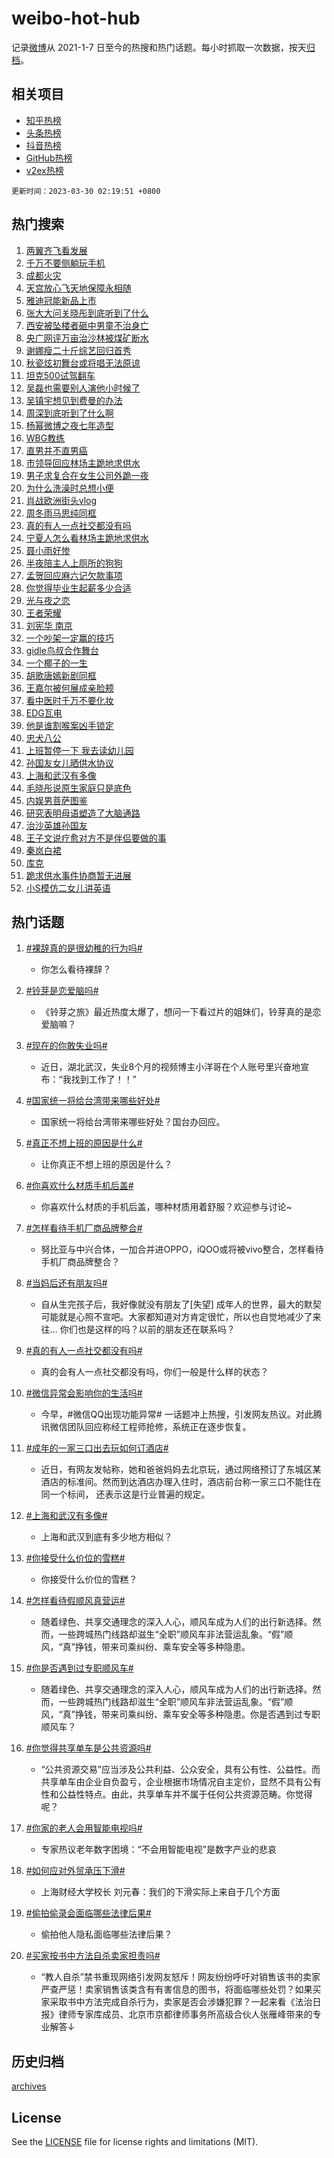 # weibo-hot-hub

记录[微博](https://www.weibo.com)从 2021-1-7 日至今的热搜和热门话题。每小时抓取一次数据，按天[归档](archives)。

## 相关项目

- [知乎热榜](https://github.com/lonnyzhang423/zhihu-hot-hub)
- [头条热榜](https://github.com/lonnyzhang423/toutiao-hot-hub)
- [抖音热榜](https://github.com/lonnyzhang423/douyin-hot-hub)
- [GitHub热榜](https://github.com/lonnyzhang423/github-hot-hub)
- [v2ex热榜](https://github.com/lonnyzhang423/v2ex-hot-hub)


`更新时间：2023-03-30 02:19:51 +0800`

## 热门搜索

1. [两翼齐飞看发展](https://m.weibo.cn/search?containerid=100103type%3D1%26t%3D10%26q%3D%23%E4%B8%A4%E7%BF%BC%E9%BD%90%E9%A3%9E%E7%9C%8B%E5%8F%91%E5%B1%95%23&stream_entry_id=51&isnewpage=1&extparam=seat%3D1%26pos%3D0%26dgr%3D0%26filter_type%3Drealtimehot%26c_type%3D51%26stream_entry_id%3D51%26cate%3D10103%26display_time%3D1680113989%26pre_seqid%3D168011398949903370138&luicode=10000011&lfid=106003type%253D25%2526t%253D3%2526disable_hot%253D1%2526filter_type%253Drealtimehot)
1. [千万不要侧躺玩手机](https://m.weibo.cn/search?containerid=100103type%3D1%26t%3D10%26q%3D%23%E5%8D%83%E4%B8%87%E4%B8%8D%E8%A6%81%E4%BE%A7%E8%BA%BA%E7%8E%A9%E6%89%8B%E6%9C%BA%23&stream_entry_id=31&isnewpage=1&extparam=seat%3D1%26q%3D%2523%25E5%258D%2583%25E4%25B8%2587%25E4%25B8%258D%25E8%25A6%2581%25E4%25BE%25A7%25E8%25BA%25BA%25E7%258E%25A9%25E6%2589%258B%25E6%259C%25BA%2523%26dgr%3D0%26stream_entry_id%3D31%26flag%3D2%26pos%3D0%26lcate%3D5001%26realpos%3D1%26filter_type%3Drealtimehot%26c_type%3D31%26band_rank%3D1%26cate%3D5001%26display_time%3D1680113989%26pre_seqid%3D168011398949903370138&luicode=10000011&lfid=106003type%253D25%2526t%253D3%2526disable_hot%253D1%2526filter_type%253Drealtimehot)
1. [成都火灾](https://m.weibo.cn/search?containerid=100103type%3D1%26t%3D10%26q%3D%E6%88%90%E9%83%BD%E7%81%AB%E7%81%BE&stream_entry_id=31&isnewpage=1&extparam=seat%3D1%26q%3D%25E6%2588%2590%25E9%2583%25BD%25E7%2581%25AB%25E7%2581%25BE%26dgr%3D0%26stream_entry_id%3D31%26flag%3D0%26pos%3D1%26lcate%3D5001%26realpos%3D2%26filter_type%3Drealtimehot%26c_type%3D31%26band_rank%3D2%26cate%3D5001%26display_time%3D1680113989%26pre_seqid%3D168011398949903370138&luicode=10000011&lfid=106003type%253D25%2526t%253D3%2526disable_hot%253D1%2526filter_type%253Drealtimehot)
1. [天宫放心飞天地保障永相随](https://m.weibo.cn/search?containerid=100103type%3D1%26t%3D10%26q%3D%23%E5%A4%A9%E5%AE%AB%E6%94%BE%E5%BF%83%E9%A3%9E%E5%A4%A9%E5%9C%B0%E4%BF%9D%E9%9A%9C%E6%B0%B8%E7%9B%B8%E9%9A%8F%23&stream_entry_id=31&isnewpage=1&extparam=seat%3D1%26q%3D%2523%25E5%25A4%25A9%25E5%25AE%25AB%25E6%2594%25BE%25E5%25BF%2583%25E9%25A3%259E%25E5%25A4%25A9%25E5%259C%25B0%25E4%25BF%259D%25E9%259A%259C%25E6%25B0%25B8%25E7%259B%25B8%25E9%259A%258F%2523%26dgr%3D0%26stream_entry_id%3D31%26flag%3D0%26pos%3D2%26lcate%3D5001%26realpos%3D3%26filter_type%3Drealtimehot%26c_type%3D31%26band_rank%3D3%26cate%3D5001%26display_time%3D1680113989%26pre_seqid%3D168011398949903370138&luicode=10000011&lfid=106003type%253D25%2526t%253D3%2526disable_hot%253D1%2526filter_type%253Drealtimehot)
1. [雅迪冠能新品上市](https://m.weibo.cn/search?containerid=100103type%3D1%26t%3D10%26q%3D%23%E9%9B%85%E8%BF%AA%E5%86%A0%E8%83%BD%E6%96%B0%E5%93%81%E4%B8%8A%E5%B8%82%23&stream_entry_id=31&isnewpage=1&extparam=seat%3D1%26adid%3D184533%26q%3D%2523%25E9%259B%2585%25E8%25BF%25AA%25E5%2586%25A0%25E8%2583%25BD%25E6%2596%25B0%25E5%2593%2581%25E4%25B8%258A%25E5%25B8%2582%2523%26dgr%3D0%26stream_entry_id%3D31%26topic_ad%3D1%26pos%3D3%26lcate%3D5001%26filter_type%3Drealtimehot%26c_type%3D31%26band_rank%3D4%26cate%3D5001%26display_time%3D1680113989%26pre_seqid%3D168011398949903370138&luicode=10000011&lfid=106003type%253D25%2526t%253D3%2526disable_hot%253D1%2526filter_type%253Drealtimehot)
1. [张大大问关晓彤到底听到了什么](https://m.weibo.cn/search?containerid=100103type%3D1%26t%3D10%26q%3D%23%E5%BC%A0%E5%A4%A7%E5%A4%A7%E9%97%AE%E5%85%B3%E6%99%93%E5%BD%A4%E5%88%B0%E5%BA%95%E5%90%AC%E5%88%B0%E4%BA%86%E4%BB%80%E4%B9%88%23&stream_entry_id=31&isnewpage=1&extparam=seat%3D1%26q%3D%2523%25E5%25BC%25A0%25E5%25A4%25A7%25E5%25A4%25A7%25E9%2597%25AE%25E5%2585%25B3%25E6%2599%2593%25E5%25BD%25A4%25E5%2588%25B0%25E5%25BA%2595%25E5%2590%25AC%25E5%2588%25B0%25E4%25BA%2586%25E4%25BB%2580%25E4%25B9%2588%2523%26dgr%3D0%26stream_entry_id%3D31%26flag%3D0%26pos%3D4%26lcate%3D5001%26realpos%3D4%26filter_type%3Drealtimehot%26c_type%3D31%26band_rank%3D4%26cate%3D5001%26display_time%3D1680113989%26pre_seqid%3D168011398949903370138&luicode=10000011&lfid=106003type%253D25%2526t%253D3%2526disable_hot%253D1%2526filter_type%253Drealtimehot)
1. [西安被坠楼者砸中男童不治身亡](https://m.weibo.cn/search?containerid=100103type%3D1%26t%3D10%26q%3D%23%E8%A5%BF%E5%AE%89%E8%A2%AB%E5%9D%A0%E6%A5%BC%E8%80%85%E7%A0%B8%E4%B8%AD%E7%94%B7%E7%AB%A5%E4%B8%8D%E6%B2%BB%E8%BA%AB%E4%BA%A1%23&stream_entry_id=31&isnewpage=1&extparam=seat%3D1%26q%3D%2523%25E8%25A5%25BF%25E5%25AE%2589%25E8%25A2%25AB%25E5%259D%25A0%25E6%25A5%25BC%25E8%2580%2585%25E7%25A0%25B8%25E4%25B8%25AD%25E7%2594%25B7%25E7%25AB%25A5%25E4%25B8%258D%25E6%25B2%25BB%25E8%25BA%25AB%25E4%25BA%25A1%2523%26dgr%3D0%26stream_entry_id%3D31%26flag%3D0%26pos%3D5%26lcate%3D5001%26realpos%3D5%26filter_type%3Drealtimehot%26c_type%3D31%26band_rank%3D5%26cate%3D5001%26display_time%3D1680113989%26pre_seqid%3D168011398949903370138&luicode=10000011&lfid=106003type%253D25%2526t%253D3%2526disable_hot%253D1%2526filter_type%253Drealtimehot)
1. [央广网评万亩治沙林被煤矿断水](https://m.weibo.cn/search?containerid=100103type%3D1%26t%3D10%26q%3D%23%E5%A4%AE%E5%B9%BF%E7%BD%91%E8%AF%84%E4%B8%87%E4%BA%A9%E6%B2%BB%E6%B2%99%E6%9E%97%E8%A2%AB%E7%85%A4%E7%9F%BF%E6%96%AD%E6%B0%B4%23&stream_entry_id=31&isnewpage=1&extparam=seat%3D1%26q%3D%2523%25E5%25A4%25AE%25E5%25B9%25BF%25E7%25BD%2591%25E8%25AF%2584%25E4%25B8%2587%25E4%25BA%25A9%25E6%25B2%25BB%25E6%25B2%2599%25E6%259E%2597%25E8%25A2%25AB%25E7%2585%25A4%25E7%259F%25BF%25E6%2596%25AD%25E6%25B0%25B4%2523%26dgr%3D0%26stream_entry_id%3D31%26flag%3D0%26pos%3D6%26lcate%3D5001%26realpos%3D6%26filter_type%3Drealtimehot%26c_type%3D31%26band_rank%3D6%26cate%3D5001%26display_time%3D1680113989%26pre_seqid%3D168011398949903370138&luicode=10000011&lfid=106003type%253D25%2526t%253D3%2526disable_hot%253D1%2526filter_type%253Drealtimehot)
1. [谢娜瘦二十斤综艺回归首秀](https://m.weibo.cn/search?containerid=100103type%3D1%26t%3D10%26q%3D%23%E8%B0%A2%E5%A8%9C%E7%98%A6%E4%BA%8C%E5%8D%81%E6%96%A4%E7%BB%BC%E8%89%BA%E5%9B%9E%E5%BD%92%E9%A6%96%E7%A7%80%23&stream_entry_id=31&isnewpage=1&extparam=seat%3D1%26q%3D%2523%25E8%25B0%25A2%25E5%25A8%259C%25E7%2598%25A6%25E4%25BA%258C%25E5%258D%2581%25E6%2596%25A4%25E7%25BB%25BC%25E8%2589%25BA%25E5%259B%259E%25E5%25BD%2592%25E9%25A6%2596%25E7%25A7%2580%2523%26dgr%3D0%26stream_entry_id%3D31%26flag%3D2%26pos%3D7%26lcate%3D5001%26realpos%3D7%26filter_type%3Drealtimehot%26c_type%3D31%26band_rank%3D7%26cate%3D5001%26display_time%3D1680113989%26pre_seqid%3D168011398949903370138&luicode=10000011&lfid=106003type%253D25%2526t%253D3%2526disable_hot%253D1%2526filter_type%253Drealtimehot)
1. [秋瓷炫初舞台或将唱无法原谅](https://m.weibo.cn/search?containerid=100103type%3D1%26t%3D10%26q%3D%23%E7%A7%8B%E7%93%B7%E7%82%AB%E5%88%9D%E8%88%9E%E5%8F%B0%E6%88%96%E5%B0%86%E5%94%B1%E6%97%A0%E6%B3%95%E5%8E%9F%E8%B0%85%23&stream_entry_id=31&isnewpage=1&extparam=seat%3D1%26q%3D%2523%25E7%25A7%258B%25E7%2593%25B7%25E7%2582%25AB%25E5%2588%259D%25E8%2588%259E%25E5%258F%25B0%25E6%2588%2596%25E5%25B0%2586%25E5%2594%25B1%25E6%2597%25A0%25E6%25B3%2595%25E5%258E%259F%25E8%25B0%2585%2523%26dgr%3D0%26stream_entry_id%3D31%26flag%3D0%26pos%3D8%26lcate%3D5001%26realpos%3D8%26filter_type%3Drealtimehot%26c_type%3D31%26band_rank%3D8%26cate%3D5001%26display_time%3D1680113989%26pre_seqid%3D168011398949903370138&luicode=10000011&lfid=106003type%253D25%2526t%253D3%2526disable_hot%253D1%2526filter_type%253Drealtimehot)
1. [坦克500试驾翻车](https://m.weibo.cn/search?containerid=100103type%3D1%26t%3D10%26q%3D%E5%9D%A6%E5%85%8B500%E8%AF%95%E9%A9%BE%E7%BF%BB%E8%BD%A6&stream_entry_id=31&isnewpage=1&extparam=seat%3D1%26q%3D%25E5%259D%25A6%25E5%2585%258B500%25E8%25AF%2595%25E9%25A9%25BE%25E7%25BF%25BB%25E8%25BD%25A6%26dgr%3D0%26stream_entry_id%3D31%26flag%3D0%26pos%3D9%26lcate%3D5001%26realpos%3D9%26filter_type%3Drealtimehot%26c_type%3D31%26band_rank%3D9%26cate%3D5001%26display_time%3D1680113989%26pre_seqid%3D168011398949903370138&luicode=10000011&lfid=106003type%253D25%2526t%253D3%2526disable_hot%253D1%2526filter_type%253Drealtimehot)
1. [吴磊也需要别人演他小时候了](https://m.weibo.cn/search?containerid=100103type%3D1%26t%3D10%26q%3D%23%E5%90%B4%E7%A3%8A%E4%B9%9F%E9%9C%80%E8%A6%81%E5%88%AB%E4%BA%BA%E6%BC%94%E4%BB%96%E5%B0%8F%E6%97%B6%E5%80%99%E4%BA%86%23&stream_entry_id=31&isnewpage=1&extparam=seat%3D1%26q%3D%2523%25E5%2590%25B4%25E7%25A3%258A%25E4%25B9%259F%25E9%259C%2580%25E8%25A6%2581%25E5%2588%25AB%25E4%25BA%25BA%25E6%25BC%2594%25E4%25BB%2596%25E5%25B0%258F%25E6%2597%25B6%25E5%2580%2599%25E4%25BA%2586%2523%26dgr%3D0%26stream_entry_id%3D31%26flag%3D0%26pos%3D10%26lcate%3D5001%26realpos%3D10%26filter_type%3Drealtimehot%26c_type%3D31%26band_rank%3D10%26cate%3D5001%26display_time%3D1680113989%26pre_seqid%3D168011398949903370138&luicode=10000011&lfid=106003type%253D25%2526t%253D3%2526disable_hot%253D1%2526filter_type%253Drealtimehot)
1. [吴镇宇想见到费曼的办法](https://m.weibo.cn/search?containerid=100103type%3D1%26t%3D10%26q%3D%23%E5%90%B4%E9%95%87%E5%AE%87%E6%83%B3%E8%A7%81%E5%88%B0%E8%B4%B9%E6%9B%BC%E7%9A%84%E5%8A%9E%E6%B3%95%23&stream_entry_id=31&isnewpage=1&extparam=seat%3D1%26q%3D%2523%25E5%2590%25B4%25E9%2595%2587%25E5%25AE%2587%25E6%2583%25B3%25E8%25A7%2581%25E5%2588%25B0%25E8%25B4%25B9%25E6%259B%25BC%25E7%259A%2584%25E5%258A%259E%25E6%25B3%2595%2523%26dgr%3D0%26stream_entry_id%3D31%26flag%3D0%26pos%3D11%26lcate%3D5001%26realpos%3D11%26filter_type%3Drealtimehot%26c_type%3D31%26band_rank%3D11%26cate%3D5001%26display_time%3D1680113989%26pre_seqid%3D168011398949903370138&luicode=10000011&lfid=106003type%253D25%2526t%253D3%2526disable_hot%253D1%2526filter_type%253Drealtimehot)
1. [周深到底听到了什么啊](https://m.weibo.cn/search?containerid=100103type%3D1%26t%3D10%26q%3D%23%E5%91%A8%E6%B7%B1%E5%88%B0%E5%BA%95%E5%90%AC%E5%88%B0%E4%BA%86%E4%BB%80%E4%B9%88%E5%95%8A%23&stream_entry_id=31&isnewpage=1&extparam=seat%3D1%26q%3D%2523%25E5%2591%25A8%25E6%25B7%25B1%25E5%2588%25B0%25E5%25BA%2595%25E5%2590%25AC%25E5%2588%25B0%25E4%25BA%2586%25E4%25BB%2580%25E4%25B9%2588%25E5%2595%258A%2523%26dgr%3D0%26stream_entry_id%3D31%26flag%3D1%26pos%3D12%26lcate%3D5001%26realpos%3D12%26filter_type%3Drealtimehot%26c_type%3D31%26band_rank%3D12%26cate%3D5001%26display_time%3D1680113989%26pre_seqid%3D168011398949903370138&luicode=10000011&lfid=106003type%253D25%2526t%253D3%2526disable_hot%253D1%2526filter_type%253Drealtimehot)
1. [杨幂微博之夜七年造型](https://m.weibo.cn/search?containerid=100103type%3D1%26t%3D10%26q%3D%23%E6%9D%A8%E5%B9%82%E5%BE%AE%E5%8D%9A%E4%B9%8B%E5%A4%9C%E4%B8%83%E5%B9%B4%E9%80%A0%E5%9E%8B%23&stream_entry_id=31&isnewpage=1&extparam=seat%3D1%26q%3D%2523%25E6%259D%25A8%25E5%25B9%2582%25E5%25BE%25AE%25E5%258D%259A%25E4%25B9%258B%25E5%25A4%259C%25E4%25B8%2583%25E5%25B9%25B4%25E9%2580%25A0%25E5%259E%258B%2523%26dgr%3D0%26stream_entry_id%3D31%26flag%3D0%26pos%3D13%26lcate%3D5001%26realpos%3D13%26filter_type%3Drealtimehot%26c_type%3D31%26band_rank%3D13%26cate%3D5001%26display_time%3D1680113989%26pre_seqid%3D168011398949903370138&luicode=10000011&lfid=106003type%253D25%2526t%253D3%2526disable_hot%253D1%2526filter_type%253Drealtimehot)
1. [WBG教练](https://m.weibo.cn/search?containerid=100103type%3D1%26t%3D10%26q%3DWBG%E6%95%99%E7%BB%83&stream_entry_id=31&isnewpage=1&extparam=seat%3D1%26q%3DWBG%25E6%2595%2599%25E7%25BB%2583%26dgr%3D0%26stream_entry_id%3D31%26flag%3D0%26pos%3D14%26lcate%3D5001%26realpos%3D14%26filter_type%3Drealtimehot%26c_type%3D31%26band_rank%3D14%26cate%3D5001%26display_time%3D1680113989%26pre_seqid%3D168011398949903370138&luicode=10000011&lfid=106003type%253D25%2526t%253D3%2526disable_hot%253D1%2526filter_type%253Drealtimehot)
1. [直男并不直男癌](https://m.weibo.cn/search?containerid=100103type%3D1%26t%3D10%26q%3D%E7%9B%B4%E7%94%B7%E5%B9%B6%E4%B8%8D%E7%9B%B4%E7%94%B7%E7%99%8C&stream_entry_id=31&isnewpage=1&extparam=seat%3D1%26q%3D%25E7%259B%25B4%25E7%2594%25B7%25E5%25B9%25B6%25E4%25B8%258D%25E7%259B%25B4%25E7%2594%25B7%25E7%2599%258C%26dgr%3D0%26stream_entry_id%3D31%26flag%3D0%26pos%3D15%26lcate%3D5001%26realpos%3D15%26filter_type%3Drealtimehot%26c_type%3D31%26band_rank%3D15%26cate%3D5001%26display_time%3D1680113989%26pre_seqid%3D168011398949903370138&luicode=10000011&lfid=106003type%253D25%2526t%253D3%2526disable_hot%253D1%2526filter_type%253Drealtimehot)
1. [市领导回应林场主跪地求供水](https://m.weibo.cn/search?containerid=100103type%3D1%26t%3D10%26q%3D%23%E5%B8%82%E9%A2%86%E5%AF%BC%E5%9B%9E%E5%BA%94%E6%9E%97%E5%9C%BA%E4%B8%BB%E8%B7%AA%E5%9C%B0%E6%B1%82%E4%BE%9B%E6%B0%B4%23&stream_entry_id=31&isnewpage=1&extparam=seat%3D1%26q%3D%2523%25E5%25B8%2582%25E9%25A2%2586%25E5%25AF%25BC%25E5%259B%259E%25E5%25BA%2594%25E6%259E%2597%25E5%259C%25BA%25E4%25B8%25BB%25E8%25B7%25AA%25E5%259C%25B0%25E6%25B1%2582%25E4%25BE%259B%25E6%25B0%25B4%2523%26dgr%3D0%26stream_entry_id%3D31%26flag%3D0%26pos%3D16%26lcate%3D5001%26realpos%3D16%26filter_type%3Drealtimehot%26c_type%3D31%26band_rank%3D16%26cate%3D5001%26display_time%3D1680113989%26pre_seqid%3D168011398949903370138&luicode=10000011&lfid=106003type%253D25%2526t%253D3%2526disable_hot%253D1%2526filter_type%253Drealtimehot)
1. [男子求复合在女生公司外跪一夜](https://m.weibo.cn/search?containerid=100103type%3D1%26t%3D10%26q%3D%23%E7%94%B7%E5%AD%90%E6%B1%82%E5%A4%8D%E5%90%88%E5%9C%A8%E5%A5%B3%E7%94%9F%E5%85%AC%E5%8F%B8%E5%A4%96%E8%B7%AA%E4%B8%80%E5%A4%9C%23&stream_entry_id=31&isnewpage=1&extparam=seat%3D1%26q%3D%2523%25E7%2594%25B7%25E5%25AD%2590%25E6%25B1%2582%25E5%25A4%258D%25E5%2590%2588%25E5%259C%25A8%25E5%25A5%25B3%25E7%2594%259F%25E5%2585%25AC%25E5%258F%25B8%25E5%25A4%2596%25E8%25B7%25AA%25E4%25B8%2580%25E5%25A4%259C%2523%26dgr%3D0%26stream_entry_id%3D31%26flag%3D0%26pos%3D17%26lcate%3D5001%26realpos%3D17%26filter_type%3Drealtimehot%26c_type%3D31%26band_rank%3D17%26cate%3D5001%26display_time%3D1680113989%26pre_seqid%3D168011398949903370138&luicode=10000011&lfid=106003type%253D25%2526t%253D3%2526disable_hot%253D1%2526filter_type%253Drealtimehot)
1. [为什么洗澡时总想小便](https://m.weibo.cn/search?containerid=100103type%3D1%26t%3D10%26q%3D%23%E4%B8%BA%E4%BB%80%E4%B9%88%E6%B4%97%E6%BE%A1%E6%97%B6%E6%80%BB%E6%83%B3%E5%B0%8F%E4%BE%BF%23&stream_entry_id=31&isnewpage=1&extparam=seat%3D1%26q%3D%2523%25E4%25B8%25BA%25E4%25BB%2580%25E4%25B9%2588%25E6%25B4%2597%25E6%25BE%25A1%25E6%2597%25B6%25E6%2580%25BB%25E6%2583%25B3%25E5%25B0%258F%25E4%25BE%25BF%2523%26dgr%3D0%26stream_entry_id%3D31%26flag%3D0%26pos%3D18%26lcate%3D5001%26realpos%3D18%26filter_type%3Drealtimehot%26c_type%3D31%26band_rank%3D18%26cate%3D5001%26display_time%3D1680113989%26pre_seqid%3D168011398949903370138&luicode=10000011&lfid=106003type%253D25%2526t%253D3%2526disable_hot%253D1%2526filter_type%253Drealtimehot)
1. [肖战欧洲街头vlog](https://m.weibo.cn/search?containerid=100103type%3D1%26t%3D10%26q%3D%23%E8%82%96%E6%88%98%E6%AC%A7%E6%B4%B2%E8%A1%97%E5%A4%B4vlog%23&stream_entry_id=31&isnewpage=1&extparam=seat%3D1%26q%3D%2523%25E8%2582%2596%25E6%2588%2598%25E6%25AC%25A7%25E6%25B4%25B2%25E8%25A1%2597%25E5%25A4%25B4vlog%2523%26dgr%3D0%26stream_entry_id%3D31%26flag%3D0%26pos%3D19%26lcate%3D5001%26realpos%3D19%26filter_type%3Drealtimehot%26c_type%3D31%26band_rank%3D19%26cate%3D5001%26display_time%3D1680113989%26pre_seqid%3D168011398949903370138&luicode=10000011&lfid=106003type%253D25%2526t%253D3%2526disable_hot%253D1%2526filter_type%253Drealtimehot)
1. [周冬雨马思纯同框](https://m.weibo.cn/search?containerid=100103type%3D1%26t%3D10%26q%3D%23%E5%91%A8%E5%86%AC%E9%9B%A8%E9%A9%AC%E6%80%9D%E7%BA%AF%E5%90%8C%E6%A1%86%23&stream_entry_id=31&isnewpage=1&extparam=seat%3D1%26q%3D%2523%25E5%2591%25A8%25E5%2586%25AC%25E9%259B%25A8%25E9%25A9%25AC%25E6%2580%259D%25E7%25BA%25AF%25E5%2590%258C%25E6%25A1%2586%2523%26dgr%3D0%26stream_entry_id%3D31%26flag%3D0%26pos%3D20%26lcate%3D5001%26realpos%3D20%26filter_type%3Drealtimehot%26c_type%3D31%26band_rank%3D20%26cate%3D5001%26display_time%3D1680113989%26pre_seqid%3D168011398949903370138&luicode=10000011&lfid=106003type%253D25%2526t%253D3%2526disable_hot%253D1%2526filter_type%253Drealtimehot)
1. [真的有人一点社交都没有吗](https://m.weibo.cn/search?containerid=100103type%3D1%26t%3D10%26q%3D%23%E7%9C%9F%E7%9A%84%E6%9C%89%E4%BA%BA%E4%B8%80%E7%82%B9%E7%A4%BE%E4%BA%A4%E9%83%BD%E6%B2%A1%E6%9C%89%E5%90%97%23&stream_entry_id=31&isnewpage=1&extparam=seat%3D1%26q%3D%2523%25E7%259C%259F%25E7%259A%2584%25E6%259C%2589%25E4%25BA%25BA%25E4%25B8%2580%25E7%2582%25B9%25E7%25A4%25BE%25E4%25BA%25A4%25E9%2583%25BD%25E6%25B2%25A1%25E6%259C%2589%25E5%2590%2597%2523%26dgr%3D0%26stream_entry_id%3D31%26flag%3D0%26pos%3D21%26lcate%3D5001%26realpos%3D21%26filter_type%3Drealtimehot%26c_type%3D31%26band_rank%3D21%26cate%3D5001%26display_time%3D1680113989%26pre_seqid%3D168011398949903370138&luicode=10000011&lfid=106003type%253D25%2526t%253D3%2526disable_hot%253D1%2526filter_type%253Drealtimehot)
1. [宁夏人怎么看林场主跪地求供水](https://m.weibo.cn/search?containerid=100103type%3D1%26t%3D10%26q%3D%23%E5%AE%81%E5%A4%8F%E4%BA%BA%E6%80%8E%E4%B9%88%E7%9C%8B%E6%9E%97%E5%9C%BA%E4%B8%BB%E8%B7%AA%E5%9C%B0%E6%B1%82%E4%BE%9B%E6%B0%B4%23&stream_entry_id=31&isnewpage=1&extparam=seat%3D1%26q%3D%2523%25E5%25AE%2581%25E5%25A4%258F%25E4%25BA%25BA%25E6%2580%258E%25E4%25B9%2588%25E7%259C%258B%25E6%259E%2597%25E5%259C%25BA%25E4%25B8%25BB%25E8%25B7%25AA%25E5%259C%25B0%25E6%25B1%2582%25E4%25BE%259B%25E6%25B0%25B4%2523%26dgr%3D0%26stream_entry_id%3D31%26flag%3D0%26pos%3D22%26lcate%3D5001%26realpos%3D22%26filter_type%3Drealtimehot%26c_type%3D31%26band_rank%3D22%26cate%3D5001%26display_time%3D1680113989%26pre_seqid%3D168011398949903370138&luicode=10000011&lfid=106003type%253D25%2526t%253D3%2526disable_hot%253D1%2526filter_type%253Drealtimehot)
1. [聂小雨好惨](https://m.weibo.cn/search?containerid=100103type%3D1%26t%3D10%26q%3D%23%E8%81%82%E5%B0%8F%E9%9B%A8%E5%A5%BD%E6%83%A8%23&stream_entry_id=31&isnewpage=1&extparam=seat%3D1%26q%3D%2523%25E8%2581%2582%25E5%25B0%258F%25E9%259B%25A8%25E5%25A5%25BD%25E6%2583%25A8%2523%26dgr%3D0%26stream_entry_id%3D31%26flag%3D0%26pos%3D23%26lcate%3D5001%26realpos%3D23%26filter_type%3Drealtimehot%26c_type%3D31%26band_rank%3D23%26cate%3D5001%26display_time%3D1680113989%26pre_seqid%3D168011398949903370138&luicode=10000011&lfid=106003type%253D25%2526t%253D3%2526disable_hot%253D1%2526filter_type%253Drealtimehot)
1. [半夜陪主人上厕所的狗狗](https://m.weibo.cn/search?containerid=100103type%3D1%26t%3D10%26q%3D%23%E5%8D%8A%E5%A4%9C%E9%99%AA%E4%B8%BB%E4%BA%BA%E4%B8%8A%E5%8E%95%E6%89%80%E7%9A%84%E7%8B%97%E7%8B%97%23&stream_entry_id=31&isnewpage=1&extparam=seat%3D1%26q%3D%2523%25E5%258D%258A%25E5%25A4%259C%25E9%2599%25AA%25E4%25B8%25BB%25E4%25BA%25BA%25E4%25B8%258A%25E5%258E%2595%25E6%2589%2580%25E7%259A%2584%25E7%258B%2597%25E7%258B%2597%2523%26dgr%3D0%26stream_entry_id%3D31%26flag%3D0%26pos%3D24%26lcate%3D5001%26realpos%3D24%26filter_type%3Drealtimehot%26c_type%3D31%26band_rank%3D24%26cate%3D5001%26display_time%3D1680113989%26pre_seqid%3D168011398949903370138&luicode=10000011&lfid=106003type%253D25%2526t%253D3%2526disable_hot%253D1%2526filter_type%253Drealtimehot)
1. [孟贺回应麻六记欠款事项](https://m.weibo.cn/search?containerid=100103type%3D1%26t%3D10%26q%3D%23%E5%AD%9F%E8%B4%BA%E5%9B%9E%E5%BA%94%E9%BA%BB%E5%85%AD%E8%AE%B0%E6%AC%A0%E6%AC%BE%E4%BA%8B%E9%A1%B9%23&stream_entry_id=31&isnewpage=1&extparam=seat%3D1%26q%3D%2523%25E5%25AD%259F%25E8%25B4%25BA%25E5%259B%259E%25E5%25BA%2594%25E9%25BA%25BB%25E5%2585%25AD%25E8%25AE%25B0%25E6%25AC%25A0%25E6%25AC%25BE%25E4%25BA%258B%25E9%25A1%25B9%2523%26dgr%3D0%26stream_entry_id%3D31%26flag%3D0%26pos%3D25%26lcate%3D5001%26realpos%3D25%26filter_type%3Drealtimehot%26c_type%3D31%26band_rank%3D25%26cate%3D5001%26display_time%3D1680113989%26pre_seqid%3D168011398949903370138&luicode=10000011&lfid=106003type%253D25%2526t%253D3%2526disable_hot%253D1%2526filter_type%253Drealtimehot)
1. [你觉得毕业生起薪多少合适](https://m.weibo.cn/search?containerid=100103type%3D1%26t%3D10%26q%3D%23%E4%BD%A0%E8%A7%89%E5%BE%97%E6%AF%95%E4%B8%9A%E7%94%9F%E8%B5%B7%E8%96%AA%E5%A4%9A%E5%B0%91%E5%90%88%E9%80%82%23&stream_entry_id=31&isnewpage=1&extparam=seat%3D1%26q%3D%2523%25E4%25BD%25A0%25E8%25A7%2589%25E5%25BE%2597%25E6%25AF%2595%25E4%25B8%259A%25E7%2594%259F%25E8%25B5%25B7%25E8%2596%25AA%25E5%25A4%259A%25E5%25B0%2591%25E5%2590%2588%25E9%2580%2582%2523%26dgr%3D0%26stream_entry_id%3D31%26flag%3D0%26pos%3D26%26lcate%3D5001%26realpos%3D26%26filter_type%3Drealtimehot%26c_type%3D31%26band_rank%3D26%26cate%3D5001%26display_time%3D1680113989%26pre_seqid%3D168011398949903370138&luicode=10000011&lfid=106003type%253D25%2526t%253D3%2526disable_hot%253D1%2526filter_type%253Drealtimehot)
1. [光与夜之恋](https://m.weibo.cn/search?containerid=100103type%3D1%26t%3D10%26q%3D%E5%85%89%E4%B8%8E%E5%A4%9C%E4%B9%8B%E6%81%8B&stream_entry_id=31&isnewpage=1&extparam=seat%3D1%26q%3D%25E5%2585%2589%25E4%25B8%258E%25E5%25A4%259C%25E4%25B9%258B%25E6%2581%258B%26dgr%3D0%26stream_entry_id%3D31%26flag%3D0%26pos%3D27%26lcate%3D5001%26realpos%3D27%26filter_type%3Drealtimehot%26c_type%3D31%26band_rank%3D27%26cate%3D5001%26display_time%3D1680113989%26pre_seqid%3D168011398949903370138&luicode=10000011&lfid=106003type%253D25%2526t%253D3%2526disable_hot%253D1%2526filter_type%253Drealtimehot)
1. [王者荣耀](https://m.weibo.cn/search?containerid=100103type%3D1%26t%3D10%26q%3D%23%E7%8E%8B%E8%80%85%E8%8D%A3%E8%80%80%23&stream_entry_id=31&isnewpage=1&extparam=seat%3D1%26q%3D%2523%25E7%258E%258B%25E8%2580%2585%25E8%258D%25A3%25E8%2580%2580%2523%26dgr%3D0%26stream_entry_id%3D31%26flag%3D0%26pos%3D28%26lcate%3D5001%26realpos%3D28%26filter_type%3Drealtimehot%26c_type%3D31%26band_rank%3D28%26cate%3D5001%26display_time%3D1680113989%26pre_seqid%3D168011398949903370138&luicode=10000011&lfid=106003type%253D25%2526t%253D3%2526disable_hot%253D1%2526filter_type%253Drealtimehot)
1. [刘宪华 南京](https://m.weibo.cn/search?containerid=100103type%3D1%26t%3D10%26q%3D%E5%88%98%E5%AE%AA%E5%8D%8E+%E5%8D%97%E4%BA%AC&stream_entry_id=31&isnewpage=1&extparam=seat%3D1%26q%3D%25E5%2588%2598%25E5%25AE%25AA%25E5%258D%258E%2520%25E5%258D%2597%25E4%25BA%25AC%26dgr%3D0%26stream_entry_id%3D31%26flag%3D0%26pos%3D29%26lcate%3D5001%26realpos%3D29%26filter_type%3Drealtimehot%26c_type%3D31%26band_rank%3D29%26cate%3D5001%26display_time%3D1680113989%26pre_seqid%3D168011398949903370138&luicode=10000011&lfid=106003type%253D25%2526t%253D3%2526disable_hot%253D1%2526filter_type%253Drealtimehot)
1. [一个吵架一定赢的技巧](https://m.weibo.cn/search?containerid=100103type%3D1%26t%3D10%26q%3D%23%E4%B8%80%E4%B8%AA%E5%90%B5%E6%9E%B6%E4%B8%80%E5%AE%9A%E8%B5%A2%E7%9A%84%E6%8A%80%E5%B7%A7%23&stream_entry_id=31&isnewpage=1&extparam=seat%3D1%26q%3D%2523%25E4%25B8%2580%25E4%25B8%25AA%25E5%2590%25B5%25E6%259E%25B6%25E4%25B8%2580%25E5%25AE%259A%25E8%25B5%25A2%25E7%259A%2584%25E6%258A%2580%25E5%25B7%25A7%2523%26dgr%3D0%26stream_entry_id%3D31%26flag%3D0%26pos%3D30%26lcate%3D5001%26realpos%3D30%26filter_type%3Drealtimehot%26c_type%3D31%26band_rank%3D30%26cate%3D5001%26display_time%3D1680113989%26pre_seqid%3D168011398949903370138&luicode=10000011&lfid=106003type%253D25%2526t%253D3%2526disable_hot%253D1%2526filter_type%253Drealtimehot)
1. [gidle鸟叔合作舞台](https://m.weibo.cn/search?containerid=100103type%3D1%26t%3D10%26q%3D%23gidle%E9%B8%9F%E5%8F%94%E5%90%88%E4%BD%9C%E8%88%9E%E5%8F%B0%23&stream_entry_id=31&isnewpage=1&extparam=seat%3D1%26q%3D%2523gidle%25E9%25B8%259F%25E5%258F%2594%25E5%2590%2588%25E4%25BD%259C%25E8%2588%259E%25E5%258F%25B0%2523%26dgr%3D0%26stream_entry_id%3D31%26flag%3D0%26pos%3D31%26lcate%3D5001%26realpos%3D31%26filter_type%3Drealtimehot%26c_type%3D31%26band_rank%3D31%26cate%3D5001%26display_time%3D1680113989%26pre_seqid%3D168011398949903370138&luicode=10000011&lfid=106003type%253D25%2526t%253D3%2526disable_hot%253D1%2526filter_type%253Drealtimehot)
1. [一个椰子的一生](https://m.weibo.cn/search?containerid=100103type%3D1%26t%3D10%26q%3D%23%E4%B8%80%E4%B8%AA%E6%A4%B0%E5%AD%90%E7%9A%84%E4%B8%80%E7%94%9F%23&stream_entry_id=31&isnewpage=1&extparam=seat%3D1%26q%3D%2523%25E4%25B8%2580%25E4%25B8%25AA%25E6%25A4%25B0%25E5%25AD%2590%25E7%259A%2584%25E4%25B8%2580%25E7%2594%259F%2523%26dgr%3D0%26stream_entry_id%3D31%26flag%3D0%26pos%3D32%26lcate%3D5001%26realpos%3D32%26filter_type%3Drealtimehot%26c_type%3D31%26band_rank%3D32%26cate%3D5001%26display_time%3D1680113989%26pre_seqid%3D168011398949903370138&luicode=10000011&lfid=106003type%253D25%2526t%253D3%2526disable_hot%253D1%2526filter_type%253Drealtimehot)
1. [胡歌唐嫣新剧同框](https://m.weibo.cn/search?containerid=100103type%3D1%26t%3D10%26q%3D%E8%83%A1%E6%AD%8C%E5%94%90%E5%AB%A3%E6%96%B0%E5%89%A7%E5%90%8C%E6%A1%86&stream_entry_id=31&isnewpage=1&extparam=seat%3D1%26q%3D%25E8%2583%25A1%25E6%25AD%258C%25E5%2594%2590%25E5%25AB%25A3%25E6%2596%25B0%25E5%2589%25A7%25E5%2590%258C%25E6%25A1%2586%26dgr%3D0%26stream_entry_id%3D31%26flag%3D0%26pos%3D33%26lcate%3D5001%26realpos%3D33%26filter_type%3Drealtimehot%26c_type%3D31%26band_rank%3D33%26cate%3D5001%26display_time%3D1680113989%26pre_seqid%3D168011398949903370138&luicode=10000011&lfid=106003type%253D25%2526t%253D3%2526disable_hot%253D1%2526filter_type%253Drealtimehot)
1. [王嘉尔被何展成亲脸颊](https://m.weibo.cn/search?containerid=100103type%3D1%26t%3D10%26q%3D%23%E7%8E%8B%E5%98%89%E5%B0%94%E8%A2%AB%E4%BD%95%E5%B1%95%E6%88%90%E4%BA%B2%E8%84%B8%E9%A2%8A%23&stream_entry_id=31&isnewpage=1&extparam=seat%3D1%26q%3D%2523%25E7%258E%258B%25E5%2598%2589%25E5%25B0%2594%25E8%25A2%25AB%25E4%25BD%2595%25E5%25B1%2595%25E6%2588%2590%25E4%25BA%25B2%25E8%2584%25B8%25E9%25A2%258A%2523%26dgr%3D0%26stream_entry_id%3D31%26flag%3D0%26pos%3D34%26lcate%3D5001%26realpos%3D34%26filter_type%3Drealtimehot%26c_type%3D31%26band_rank%3D34%26cate%3D5001%26display_time%3D1680113989%26pre_seqid%3D168011398949903370138&luicode=10000011&lfid=106003type%253D25%2526t%253D3%2526disable_hot%253D1%2526filter_type%253Drealtimehot)
1. [看中医时千万不要化妆](https://m.weibo.cn/search?containerid=100103type%3D1%26t%3D10%26q%3D%23%E7%9C%8B%E4%B8%AD%E5%8C%BB%E6%97%B6%E5%8D%83%E4%B8%87%E4%B8%8D%E8%A6%81%E5%8C%96%E5%A6%86%23&stream_entry_id=31&isnewpage=1&extparam=seat%3D1%26q%3D%2523%25E7%259C%258B%25E4%25B8%25AD%25E5%258C%25BB%25E6%2597%25B6%25E5%258D%2583%25E4%25B8%2587%25E4%25B8%258D%25E8%25A6%2581%25E5%258C%2596%25E5%25A6%2586%2523%26dgr%3D0%26stream_entry_id%3D31%26flag%3D0%26pos%3D35%26lcate%3D5001%26realpos%3D35%26filter_type%3Drealtimehot%26c_type%3D31%26band_rank%3D35%26cate%3D5001%26display_time%3D1680113989%26pre_seqid%3D168011398949903370138&luicode=10000011&lfid=106003type%253D25%2526t%253D3%2526disable_hot%253D1%2526filter_type%253Drealtimehot)
1. [EDG瓦电](https://m.weibo.cn/search?containerid=100103type%3D1%26t%3D10%26q%3DEDG%E7%93%A6%E7%94%B5&stream_entry_id=31&isnewpage=1&extparam=seat%3D1%26q%3DEDG%25E7%2593%25A6%25E7%2594%25B5%26dgr%3D0%26stream_entry_id%3D31%26flag%3D0%26pos%3D36%26lcate%3D5001%26realpos%3D36%26filter_type%3Drealtimehot%26c_type%3D31%26band_rank%3D36%26cate%3D5001%26display_time%3D1680113989%26pre_seqid%3D168011398949903370138&luicode=10000011&lfid=106003type%253D25%2526t%253D3%2526disable_hot%253D1%2526filter_type%253Drealtimehot)
1. [他是谁割喉案凶手锁定](https://m.weibo.cn/search?containerid=100103type%3D1%26t%3D10%26q%3D%23%E4%BB%96%E6%98%AF%E8%B0%81%E5%89%B2%E5%96%89%E6%A1%88%E5%87%B6%E6%89%8B%E9%94%81%E5%AE%9A%23&stream_entry_id=31&isnewpage=1&extparam=seat%3D1%26q%3D%2523%25E4%25BB%2596%25E6%2598%25AF%25E8%25B0%2581%25E5%2589%25B2%25E5%2596%2589%25E6%25A1%2588%25E5%2587%25B6%25E6%2589%258B%25E9%2594%2581%25E5%25AE%259A%2523%26dgr%3D0%26stream_entry_id%3D31%26flag%3D0%26pos%3D37%26lcate%3D5001%26realpos%3D37%26filter_type%3Drealtimehot%26c_type%3D31%26band_rank%3D37%26cate%3D5001%26display_time%3D1680113989%26pre_seqid%3D168011398949903370138&luicode=10000011&lfid=106003type%253D25%2526t%253D3%2526disable_hot%253D1%2526filter_type%253Drealtimehot)
1. [忠犬八公](https://m.weibo.cn/search?containerid=100103type%3D1%26t%3D10%26q%3D%E5%BF%A0%E7%8A%AC%E5%85%AB%E5%85%AC&stream_entry_id=31&isnewpage=1&extparam=seat%3D1%26q%3D%25E5%25BF%25A0%25E7%258A%25AC%25E5%2585%25AB%25E5%2585%25AC%26dgr%3D0%26stream_entry_id%3D31%26flag%3D0%26pos%3D38%26lcate%3D5001%26realpos%3D38%26filter_type%3Drealtimehot%26c_type%3D31%26band_rank%3D38%26cate%3D5001%26display_time%3D1680113989%26pre_seqid%3D168011398949903370138&luicode=10000011&lfid=106003type%253D25%2526t%253D3%2526disable_hot%253D1%2526filter_type%253Drealtimehot)
1. [上班暂停一下 我去读幼儿园](https://m.weibo.cn/search?containerid=100103type%3D1%26t%3D10%26q%3D%E4%B8%8A%E7%8F%AD%E6%9A%82%E5%81%9C%E4%B8%80%E4%B8%8B+%E6%88%91%E5%8E%BB%E8%AF%BB%E5%B9%BC%E5%84%BF%E5%9B%AD&stream_entry_id=31&isnewpage=1&extparam=seat%3D1%26q%3D%25E4%25B8%258A%25E7%258F%25AD%25E6%259A%2582%25E5%2581%259C%25E4%25B8%2580%25E4%25B8%258B%2520%25E6%2588%2591%25E5%258E%25BB%25E8%25AF%25BB%25E5%25B9%25BC%25E5%2584%25BF%25E5%259B%25AD%26dgr%3D0%26stream_entry_id%3D31%26flag%3D0%26pos%3D39%26lcate%3D5001%26realpos%3D39%26filter_type%3Drealtimehot%26c_type%3D31%26band_rank%3D39%26cate%3D5001%26display_time%3D1680113989%26pre_seqid%3D168011398949903370138&luicode=10000011&lfid=106003type%253D25%2526t%253D3%2526disable_hot%253D1%2526filter_type%253Drealtimehot)
1. [孙国友女儿晒供水协议](https://m.weibo.cn/search?containerid=100103type%3D1%26t%3D10%26q%3D%23%E5%AD%99%E5%9B%BD%E5%8F%8B%E5%A5%B3%E5%84%BF%E6%99%92%E4%BE%9B%E6%B0%B4%E5%8D%8F%E8%AE%AE%23&stream_entry_id=31&isnewpage=1&extparam=seat%3D1%26q%3D%2523%25E5%25AD%2599%25E5%259B%25BD%25E5%258F%258B%25E5%25A5%25B3%25E5%2584%25BF%25E6%2599%2592%25E4%25BE%259B%25E6%25B0%25B4%25E5%258D%258F%25E8%25AE%25AE%2523%26dgr%3D0%26stream_entry_id%3D31%26flag%3D0%26pos%3D40%26lcate%3D5001%26realpos%3D40%26filter_type%3Drealtimehot%26c_type%3D31%26band_rank%3D40%26cate%3D5001%26display_time%3D1680113989%26pre_seqid%3D168011398949903370138&luicode=10000011&lfid=106003type%253D25%2526t%253D3%2526disable_hot%253D1%2526filter_type%253Drealtimehot)
1. [上海和武汉有多像](https://m.weibo.cn/search?containerid=100103type%3D1%26t%3D10%26q%3D%23%E4%B8%8A%E6%B5%B7%E5%92%8C%E6%AD%A6%E6%B1%89%E6%9C%89%E5%A4%9A%E5%83%8F%23&stream_entry_id=31&isnewpage=1&extparam=seat%3D1%26q%3D%2523%25E4%25B8%258A%25E6%25B5%25B7%25E5%2592%258C%25E6%25AD%25A6%25E6%25B1%2589%25E6%259C%2589%25E5%25A4%259A%25E5%2583%258F%2523%26dgr%3D0%26stream_entry_id%3D31%26flag%3D0%26pos%3D41%26lcate%3D5001%26realpos%3D41%26filter_type%3Drealtimehot%26c_type%3D31%26band_rank%3D41%26cate%3D5001%26display_time%3D1680113989%26pre_seqid%3D168011398949903370138&luicode=10000011&lfid=106003type%253D25%2526t%253D3%2526disable_hot%253D1%2526filter_type%253Drealtimehot)
1. [毛晓彤说原生家庭只是底色](https://m.weibo.cn/search?containerid=100103type%3D1%26t%3D10%26q%3D%23%E6%AF%9B%E6%99%93%E5%BD%A4%E8%AF%B4%E5%8E%9F%E7%94%9F%E5%AE%B6%E5%BA%AD%E5%8F%AA%E6%98%AF%E5%BA%95%E8%89%B2%23&stream_entry_id=31&isnewpage=1&extparam=seat%3D1%26q%3D%2523%25E6%25AF%259B%25E6%2599%2593%25E5%25BD%25A4%25E8%25AF%25B4%25E5%258E%259F%25E7%2594%259F%25E5%25AE%25B6%25E5%25BA%25AD%25E5%258F%25AA%25E6%2598%25AF%25E5%25BA%2595%25E8%2589%25B2%2523%26dgr%3D0%26stream_entry_id%3D31%26flag%3D0%26pos%3D42%26lcate%3D5001%26realpos%3D42%26filter_type%3Drealtimehot%26c_type%3D31%26band_rank%3D42%26cate%3D5001%26display_time%3D1680113989%26pre_seqid%3D168011398949903370138&luicode=10000011&lfid=106003type%253D25%2526t%253D3%2526disable_hot%253D1%2526filter_type%253Drealtimehot)
1. [内娱男菩萨图鉴](https://m.weibo.cn/search?containerid=100103type%3D1%26t%3D10%26q%3D%23%E5%86%85%E5%A8%B1%E7%94%B7%E8%8F%A9%E8%90%A8%E5%9B%BE%E9%89%B4%23&stream_entry_id=31&isnewpage=1&extparam=seat%3D1%26q%3D%2523%25E5%2586%2585%25E5%25A8%25B1%25E7%2594%25B7%25E8%258F%25A9%25E8%2590%25A8%25E5%259B%25BE%25E9%2589%25B4%2523%26dgr%3D0%26stream_entry_id%3D31%26flag%3D0%26pos%3D43%26lcate%3D5001%26realpos%3D43%26filter_type%3Drealtimehot%26c_type%3D31%26band_rank%3D43%26cate%3D5001%26display_time%3D1680113989%26pre_seqid%3D168011398949903370138&luicode=10000011&lfid=106003type%253D25%2526t%253D3%2526disable_hot%253D1%2526filter_type%253Drealtimehot)
1. [研究表明母语塑造了大脑通路](https://m.weibo.cn/search?containerid=100103type%3D1%26t%3D10%26q%3D%23%E7%A0%94%E7%A9%B6%E8%A1%A8%E6%98%8E%E6%AF%8D%E8%AF%AD%E5%A1%91%E9%80%A0%E4%BA%86%E5%A4%A7%E8%84%91%E9%80%9A%E8%B7%AF%23&stream_entry_id=31&isnewpage=1&extparam=seat%3D1%26q%3D%2523%25E7%25A0%2594%25E7%25A9%25B6%25E8%25A1%25A8%25E6%2598%258E%25E6%25AF%258D%25E8%25AF%25AD%25E5%25A1%2591%25E9%2580%25A0%25E4%25BA%2586%25E5%25A4%25A7%25E8%2584%2591%25E9%2580%259A%25E8%25B7%25AF%2523%26dgr%3D0%26stream_entry_id%3D31%26flag%3D0%26pos%3D44%26lcate%3D5001%26realpos%3D44%26filter_type%3Drealtimehot%26c_type%3D31%26band_rank%3D44%26cate%3D5001%26display_time%3D1680113989%26pre_seqid%3D168011398949903370138&luicode=10000011&lfid=106003type%253D25%2526t%253D3%2526disable_hot%253D1%2526filter_type%253Drealtimehot)
1. [治沙英雄孙国友](https://m.weibo.cn/search?containerid=100103type%3D1%26t%3D10%26q%3D%23%E6%B2%BB%E6%B2%99%E8%8B%B1%E9%9B%84%E5%AD%99%E5%9B%BD%E5%8F%8B%23&stream_entry_id=31&isnewpage=1&extparam=seat%3D1%26q%3D%2523%25E6%25B2%25BB%25E6%25B2%2599%25E8%258B%25B1%25E9%259B%2584%25E5%25AD%2599%25E5%259B%25BD%25E5%258F%258B%2523%26dgr%3D0%26stream_entry_id%3D31%26flag%3D0%26pos%3D45%26lcate%3D5001%26realpos%3D45%26filter_type%3Drealtimehot%26c_type%3D31%26band_rank%3D45%26cate%3D5001%26display_time%3D1680113989%26pre_seqid%3D168011398949903370138&luicode=10000011&lfid=106003type%253D25%2526t%253D3%2526disable_hot%253D1%2526filter_type%253Drealtimehot)
1. [王子文说疗愈对方不是伴侣要做的事](https://m.weibo.cn/search?containerid=100103type%3D1%26t%3D10%26q%3D%23%E7%8E%8B%E5%AD%90%E6%96%87%E8%AF%B4%E7%96%97%E6%84%88%E5%AF%B9%E6%96%B9%E4%B8%8D%E6%98%AF%E4%BC%B4%E4%BE%A3%E8%A6%81%E5%81%9A%E7%9A%84%E4%BA%8B%23&stream_entry_id=31&isnewpage=1&extparam=seat%3D1%26q%3D%2523%25E7%258E%258B%25E5%25AD%2590%25E6%2596%2587%25E8%25AF%25B4%25E7%2596%2597%25E6%2584%2588%25E5%25AF%25B9%25E6%2596%25B9%25E4%25B8%258D%25E6%2598%25AF%25E4%25BC%25B4%25E4%25BE%25A3%25E8%25A6%2581%25E5%2581%259A%25E7%259A%2584%25E4%25BA%258B%2523%26dgr%3D0%26stream_entry_id%3D31%26flag%3D0%26pos%3D46%26lcate%3D5001%26realpos%3D46%26filter_type%3Drealtimehot%26c_type%3D31%26band_rank%3D46%26cate%3D5001%26display_time%3D1680113989%26pre_seqid%3D168011398949903370138&luicode=10000011&lfid=106003type%253D25%2526t%253D3%2526disable_hot%253D1%2526filter_type%253Drealtimehot)
1. [秦岚白裙](https://m.weibo.cn/search?containerid=100103type%3D1%26t%3D10%26q%3D%23%E7%A7%A6%E5%B2%9A%E7%99%BD%E8%A3%99%23&stream_entry_id=31&isnewpage=1&extparam=seat%3D1%26q%3D%2523%25E7%25A7%25A6%25E5%25B2%259A%25E7%2599%25BD%25E8%25A3%2599%2523%26dgr%3D0%26stream_entry_id%3D31%26flag%3D0%26pos%3D47%26lcate%3D5001%26realpos%3D47%26filter_type%3Drealtimehot%26c_type%3D31%26band_rank%3D47%26cate%3D5001%26display_time%3D1680113989%26pre_seqid%3D168011398949903370138&luicode=10000011&lfid=106003type%253D25%2526t%253D3%2526disable_hot%253D1%2526filter_type%253Drealtimehot)
1. [库克](https://m.weibo.cn/search?containerid=100103type%3D1%26t%3D10%26q%3D%E5%BA%93%E5%85%8B&stream_entry_id=31&isnewpage=1&extparam=seat%3D1%26q%3D%25E5%25BA%2593%25E5%2585%258B%26dgr%3D0%26stream_entry_id%3D31%26flag%3D0%26pos%3D48%26lcate%3D5001%26realpos%3D48%26filter_type%3Drealtimehot%26c_type%3D31%26band_rank%3D48%26cate%3D5001%26display_time%3D1680113989%26pre_seqid%3D168011398949903370138&luicode=10000011&lfid=106003type%253D25%2526t%253D3%2526disable_hot%253D1%2526filter_type%253Drealtimehot)
1. [跪求供水事件协商暂无进展](https://m.weibo.cn/search?containerid=100103type%3D1%26t%3D10%26q%3D%23%E8%B7%AA%E6%B1%82%E4%BE%9B%E6%B0%B4%E4%BA%8B%E4%BB%B6%E5%8D%8F%E5%95%86%E6%9A%82%E6%97%A0%E8%BF%9B%E5%B1%95%23&stream_entry_id=31&isnewpage=1&extparam=seat%3D1%26q%3D%2523%25E8%25B7%25AA%25E6%25B1%2582%25E4%25BE%259B%25E6%25B0%25B4%25E4%25BA%258B%25E4%25BB%25B6%25E5%258D%258F%25E5%2595%2586%25E6%259A%2582%25E6%2597%25A0%25E8%25BF%259B%25E5%25B1%2595%2523%26dgr%3D0%26stream_entry_id%3D31%26flag%3D0%26pos%3D49%26lcate%3D5001%26realpos%3D49%26filter_type%3Drealtimehot%26c_type%3D31%26band_rank%3D49%26cate%3D5001%26display_time%3D1680113989%26pre_seqid%3D168011398949903370138&luicode=10000011&lfid=106003type%253D25%2526t%253D3%2526disable_hot%253D1%2526filter_type%253Drealtimehot)
1. [小S模仿二女儿讲英语](https://m.weibo.cn/search?containerid=100103type%3D1%26t%3D10%26q%3D%23%E5%B0%8FS%E6%A8%A1%E4%BB%BF%E4%BA%8C%E5%A5%B3%E5%84%BF%E8%AE%B2%E8%8B%B1%E8%AF%AD%23&stream_entry_id=31&isnewpage=1&extparam=seat%3D1%26q%3D%2523%25E5%25B0%258FS%25E6%25A8%25A1%25E4%25BB%25BF%25E4%25BA%258C%25E5%25A5%25B3%25E5%2584%25BF%25E8%25AE%25B2%25E8%258B%25B1%25E8%25AF%25AD%2523%26dgr%3D0%26stream_entry_id%3D31%26flag%3D0%26pos%3D50%26lcate%3D5001%26realpos%3D50%26filter_type%3Drealtimehot%26c_type%3D31%26band_rank%3D50%26cate%3D5001%26display_time%3D1680113989%26pre_seqid%3D168011398949903370138&luicode=10000011&lfid=106003type%253D25%2526t%253D3%2526disable_hot%253D1%2526filter_type%253Drealtimehot)

## 热门话题

1. [#裸辞真的是很幼稚的行为吗#](https://m.weibo.cn/search?containerid=231522type%3D1%26t%3D10%26q%3D%23%E8%A3%B8%E8%BE%9E%E7%9C%9F%E7%9A%84%E6%98%AF%E5%BE%88%E5%B9%BC%E7%A8%9A%E7%9A%84%E8%A1%8C%E4%B8%BA%E5%90%97%23&stream_entry_id=128&isnewpage=1&extparam=seat%3D1%26pos%3D1-0-0%26lcate%3D5004%26cate%3D5004%26dgr%3D0%26unitid%3D1680075428992%26c_type%3D128%26display_time%3D1680113991%26pre_seqid%3D168011399127602766483&luicode=10000011&lfid=231648_-_4)
    - 你怎么看待裸辞？

1. [#铃芽是恋爱脑吗#](https://m.weibo.cn/search?containerid=231522type%3D1%26t%3D10%26q%3D%23%E9%93%83%E8%8A%BD%E6%98%AF%E6%81%8B%E7%88%B1%E8%84%91%E5%90%97%23&stream_entry_id=128&isnewpage=1&extparam=seat%3D1%26pos%3D1-0-1%26lcate%3D5004%26cate%3D5004%26dgr%3D0%26unitid%3D1680018391480%26c_type%3D128%26display_time%3D1680113991%26pre_seqid%3D168011399127602766483&luicode=10000011&lfid=231648_-_4)
    - 《铃芽之旅》最近热度太爆了，想问一下看过片的姐妹们，铃芽真的是恋爱脑嘛？

1. [#现在的你敢失业吗#](https://m.weibo.cn/search?containerid=231522type%3D1%26t%3D10%26q%3D%23%E7%8E%B0%E5%9C%A8%E7%9A%84%E4%BD%A0%E6%95%A2%E5%A4%B1%E4%B8%9A%E5%90%97%23&stream_entry_id=128&isnewpage=1&extparam=seat%3D1%26pos%3D1-0-2%26lcate%3D5004%26cate%3D5004%26dgr%3D0%26unitid%3D1679991087472%26c_type%3D128%26display_time%3D1680113991%26pre_seqid%3D168011399127602766483&luicode=10000011&lfid=231648_-_4)
    - 近日，湖北武汉，失业8个月的视频博主小洋哥在个人账号里兴奋地宣布：“我找到工作了！！”

1. [#国家统一将给台湾带来哪些好处#](https://m.weibo.cn/search?containerid=231522type%3D1%26t%3D10%26q%3D%23%E5%9B%BD%E5%AE%B6%E7%BB%9F%E4%B8%80%E5%B0%86%E7%BB%99%E5%8F%B0%E6%B9%BE%E5%B8%A6%E6%9D%A5%E5%93%AA%E4%BA%9B%E5%A5%BD%E5%A4%84%23&stream_entry_id=128&isnewpage=1&extparam=seat%3D1%26pos%3D1-0-3%26lcate%3D5004%26cate%3D5004%26dgr%3D0%26unitid%3D1680060697238%26c_type%3D128%26display_time%3D1680113991%26pre_seqid%3D168011399127602766483&luicode=10000011&lfid=231648_-_4)
    - 国家统一将给台湾带来哪些好处？国台办回应。

1. [#真正不想上班的原因是什么#](https://m.weibo.cn/search?containerid=231522type%3D1%26t%3D10%26q%3D%23%E7%9C%9F%E6%AD%A3%E4%B8%8D%E6%83%B3%E4%B8%8A%E7%8F%AD%E7%9A%84%E5%8E%9F%E5%9B%A0%E6%98%AF%E4%BB%80%E4%B9%88%23&stream_entry_id=128&isnewpage=1&extparam=seat%3D1%26pos%3D1-0-4%26lcate%3D5004%26cate%3D5004%26dgr%3D0%26unitid%3D1679972216358%26c_type%3D128%26display_time%3D1680113991%26pre_seqid%3D168011399127602766483&luicode=10000011&lfid=231648_-_4)
    - 让你真正不想上班的原因是什么？

1. [#你喜欢什么材质手机后盖#](https://m.weibo.cn/search?containerid=231522type%3D1%26t%3D10%26q%3D%23%E4%BD%A0%E5%96%9C%E6%AC%A2%E4%BB%80%E4%B9%88%E6%9D%90%E8%B4%A8%E6%89%8B%E6%9C%BA%E5%90%8E%E7%9B%96%23&stream_entry_id=128&isnewpage=1&extparam=seat%3D1%26pos%3D1-0-5%26lcate%3D5004%26cate%3D5004%26dgr%3D0%26unitid%3D1680062187316%26c_type%3D128%26display_time%3D1680113991%26pre_seqid%3D168011399127602766483&luicode=10000011&lfid=231648_-_4)
    - 你喜欢什么材质的手机后盖，哪种材质用着舒服？欢迎参与讨论~ ​​​

1. [#怎样看待手机厂商品牌整合#](https://m.weibo.cn/search?containerid=231522type%3D1%26t%3D10%26q%3D%23%E6%80%8E%E6%A0%B7%E7%9C%8B%E5%BE%85%E6%89%8B%E6%9C%BA%E5%8E%82%E5%95%86%E5%93%81%E7%89%8C%E6%95%B4%E5%90%88%23&stream_entry_id=128&isnewpage=1&extparam=seat%3D1%26pos%3D1-0-6%26lcate%3D5004%26cate%3D5004%26dgr%3D0%26unitid%3D1680083838341%26c_type%3D128%26display_time%3D1680113991%26pre_seqid%3D168011399127602766483&luicode=10000011&lfid=231648_-_4)
    - 努比亚与中兴合体，一加合并进OPPO，iQOO或将被vivo整合，怎样看待手机厂商品牌整合？

1. [#当妈后还有朋友吗#](https://m.weibo.cn/search?containerid=231522type%3D1%26t%3D10%26q%3D%23%E5%BD%93%E5%A6%88%E5%90%8E%E8%BF%98%E6%9C%89%E6%9C%8B%E5%8F%8B%E5%90%97%23&stream_entry_id=128&isnewpage=1&extparam=seat%3D1%26pos%3D1-0-7%26lcate%3D5004%26cate%3D5004%26dgr%3D0%26unitid%3D1680082922633%26c_type%3D128%26display_time%3D1680113991%26pre_seqid%3D168011399127602766483&luicode=10000011&lfid=231648_-_4)
    - 自从生完孩子后，我好像就没有朋友了[失望] 成年人的世界，最大的默契可能就是心照不宣吧。大家都知道对方肯定很忙，所以也自觉地减少了来往… 你们也是这样的吗？以前的朋友还在联系吗？

1. [#真的有人一点社交都没有吗#](https://m.weibo.cn/search?containerid=231522type%3D1%26t%3D10%26q%3D%23%E7%9C%9F%E7%9A%84%E6%9C%89%E4%BA%BA%E4%B8%80%E7%82%B9%E7%A4%BE%E4%BA%A4%E9%83%BD%E6%B2%A1%E6%9C%89%E5%90%97%23&stream_entry_id=128&isnewpage=1&extparam=seat%3D1%26pos%3D1-0-8%26lcate%3D5004%26cate%3D5004%26dgr%3D0%26unitid%3D1680087734526%26c_type%3D128%26display_time%3D1680113991%26pre_seqid%3D168011399127602766483&luicode=10000011&lfid=231648_-_4)
    - 真的会有人一点社交都没有吗，你们一般是什么样的状态？

1. [#微信异常会影响你的生活吗#](https://m.weibo.cn/search?containerid=231522type%3D1%26t%3D10%26q%3D%23%E5%BE%AE%E4%BF%A1%E5%BC%82%E5%B8%B8%E4%BC%9A%E5%BD%B1%E5%93%8D%E4%BD%A0%E7%9A%84%E7%94%9F%E6%B4%BB%E5%90%97%23&stream_entry_id=128&isnewpage=1&extparam=seat%3D1%26pos%3D1-0-9%26lcate%3D5004%26cate%3D5004%26dgr%3D0%26unitid%3D1680054102098%26c_type%3D128%26display_time%3D1680113991%26pre_seqid%3D168011399127602766483&luicode=10000011&lfid=231648_-_4)
    - 今早，#微信QQ出现功能异常# 一话题冲上热搜，引发网友热议。对此腾讯微信团队回应称经工程师抢修，系统正在逐步恢复。

1. [#成年的一家三口出去玩如何订酒店#](https://m.weibo.cn/search?containerid=231522type%3D1%26t%3D10%26q%3D%23%E6%88%90%E5%B9%B4%E7%9A%84%E4%B8%80%E5%AE%B6%E4%B8%89%E5%8F%A3%E5%87%BA%E5%8E%BB%E7%8E%A9%E5%A6%82%E4%BD%95%E8%AE%A2%E9%85%92%E5%BA%97%23&stream_entry_id=128&isnewpage=1&extparam=seat%3D1%26pos%3D1-0-10%26lcate%3D5004%26cate%3D5004%26dgr%3D0%26unitid%3D1680012104849%26c_type%3D128%26display_time%3D1680113991%26pre_seqid%3D168011399127602766483&luicode=10000011&lfid=231648_-_4)
    - 近日，有网友发帖称，她和爸爸妈妈去北京玩，通过网络预订了东城区某酒店的标准间。然而到达酒店办理入住时，酒店前台称一家三口不能住在同一个标间， 还表示这是行业普遍的规定。

1. [#上海和武汉有多像#](https://m.weibo.cn/search?containerid=231522type%3D1%26t%3D10%26q%3D%23%E4%B8%8A%E6%B5%B7%E5%92%8C%E6%AD%A6%E6%B1%89%E6%9C%89%E5%A4%9A%E5%83%8F%23&stream_entry_id=128&isnewpage=1&extparam=seat%3D1%26pos%3D1-0-11%26lcate%3D5004%26cate%3D5004%26dgr%3D0%26unitid%3D1680088318549%26c_type%3D128%26display_time%3D1680113991%26pre_seqid%3D168011399127602766483&luicode=10000011&lfid=231648_-_4)
    - 上海和武汉到底有多少地方相似？

1. [#你接受什么价位的雪糕#](https://m.weibo.cn/search?containerid=231522type%3D1%26t%3D10%26q%3D%23%E4%BD%A0%E6%8E%A5%E5%8F%97%E4%BB%80%E4%B9%88%E4%BB%B7%E4%BD%8D%E7%9A%84%E9%9B%AA%E7%B3%95%23&stream_entry_id=128&isnewpage=1&extparam=seat%3D1%26pos%3D1-0-12%26lcate%3D5004%26cate%3D5004%26dgr%3D0%26unitid%3D1680074210094%26c_type%3D128%26display_time%3D1680113991%26pre_seqid%3D168011399127602766483&luicode=10000011&lfid=231648_-_4)
    - 你接受什么价位的雪糕？

1. [#怎样看待假顺风真营运#](https://m.weibo.cn/search?containerid=231522type%3D1%26t%3D10%26q%3D%23%E6%80%8E%E6%A0%B7%E7%9C%8B%E5%BE%85%E5%81%87%E9%A1%BA%E9%A3%8E%E7%9C%9F%E8%90%A5%E8%BF%90%23&stream_entry_id=128&isnewpage=1&extparam=seat%3D1%26pos%3D1-0-13%26lcate%3D5004%26cate%3D5004%26dgr%3D0%26unitid%3D1680047521903%26c_type%3D128%26display_time%3D1680113991%26pre_seqid%3D168011399127602766483&luicode=10000011&lfid=231648_-_4)
    - 随着绿色、共享交通理念的深入人心，顺风车成为人们的出行新选择。然而，一些跨城热门线路却滋生“全职”顺风车非法营运乱象。“假”顺风，“真”挣钱，带来司乘纠纷、乘车安全等多种隐患。

1. [#你是否遇到过专职顺风车#](https://m.weibo.cn/search?containerid=231522type%3D1%26t%3D10%26q%3D%23%E4%BD%A0%E6%98%AF%E5%90%A6%E9%81%87%E5%88%B0%E8%BF%87%E4%B8%93%E8%81%8C%E9%A1%BA%E9%A3%8E%E8%BD%A6%23&stream_entry_id=128&isnewpage=1&extparam=seat%3D1%26pos%3D1-0-14%26lcate%3D5004%26cate%3D5004%26dgr%3D0%26unitid%3D1680046626697%26c_type%3D128%26display_time%3D1680113991%26pre_seqid%3D168011399127602766483&luicode=10000011&lfid=231648_-_4)
    - 随着绿色、共享交通理念的深入人心，顺风车成为人们的出行新选择。然而，一些跨城热门线路却滋生“全职”顺风车非法营运乱象。“假”顺风，“真”挣钱，带来司乘纠纷、乘车安全等多种隐患。你是否遇到过专职顺风车？

1. [#你觉得共享单车是公共资源吗#](https://m.weibo.cn/search?containerid=231522type%3D1%26t%3D10%26q%3D%23%E4%BD%A0%E8%A7%89%E5%BE%97%E5%85%B1%E4%BA%AB%E5%8D%95%E8%BD%A6%E6%98%AF%E5%85%AC%E5%85%B1%E8%B5%84%E6%BA%90%E5%90%97%23&stream_entry_id=128&isnewpage=1&extparam=seat%3D1%26pos%3D1-0-15%26lcate%3D5004%26cate%3D5004%26dgr%3D0%26unitid%3D1680054120959%26c_type%3D128%26display_time%3D1680113991%26pre_seqid%3D168011399127602766483&luicode=10000011&lfid=231648_-_4)
    - “公共资源交易”应当涉及公共利益、公众安全，具有公有性、公益性。而共享单车由企业自负盈亏，企业根据市场情况自主定价，显然不具有公有性和公益性特点。由此，共享单车并不属于任何公共资源范畴。你觉得呢？

1. [#你家的老人会用智能电视吗#](https://m.weibo.cn/search?containerid=231522type%3D1%26t%3D10%26q%3D%23%E4%BD%A0%E5%AE%B6%E7%9A%84%E8%80%81%E4%BA%BA%E4%BC%9A%E7%94%A8%E6%99%BA%E8%83%BD%E7%94%B5%E8%A7%86%E5%90%97%23&stream_entry_id=128&isnewpage=1&extparam=seat%3D1%26pos%3D1-0-16%26lcate%3D5004%26cate%3D5004%26dgr%3D0%26unitid%3D1679970999833%26c_type%3D128%26display_time%3D1680113991%26pre_seqid%3D168011399127602766483&luicode=10000011&lfid=231648_-_4)
    - 专家热议老年数字困境：“不会用智能电视”是数字产业的悲哀

1. [#如何应对外贸承压下滑#](https://m.weibo.cn/search?containerid=231522type%3D1%26t%3D10%26q%3D%23%E5%A6%82%E4%BD%95%E5%BA%94%E5%AF%B9%E5%A4%96%E8%B4%B8%E6%89%BF%E5%8E%8B%E4%B8%8B%E6%BB%91%23&stream_entry_id=128&isnewpage=1&extparam=seat%3D1%26pos%3D1-0-17%26lcate%3D5004%26cate%3D5004%26dgr%3D0%26unitid%3D1679965611028%26c_type%3D128%26display_time%3D1680113991%26pre_seqid%3D168011399127602766483&luicode=10000011&lfid=231648_-_4)
    - 上海财经大学校长 刘元春：我们的下滑实际上来自于几个方面

1. [#偷拍偷录会面临哪些法律后果#](https://m.weibo.cn/search?containerid=231522type%3D1%26t%3D10%26q%3D%23%E5%81%B7%E6%8B%8D%E5%81%B7%E5%BD%95%E4%BC%9A%E9%9D%A2%E4%B8%B4%E5%93%AA%E4%BA%9B%E6%B3%95%E5%BE%8B%E5%90%8E%E6%9E%9C%23&stream_entry_id=128&isnewpage=1&extparam=seat%3D1%26pos%3D1-0-18%26lcate%3D5004%26cate%3D5004%26dgr%3D0%26unitid%3D1680098565279%26c_type%3D128%26display_time%3D1680113991%26pre_seqid%3D168011399127602766483&luicode=10000011&lfid=231648_-_4)
    - 偷拍他人隐私面临哪些法律后果？

1. [#买家按书中方法自杀卖家担责吗#](https://m.weibo.cn/search?containerid=231522type%3D1%26t%3D10%26q%3D%23%E4%B9%B0%E5%AE%B6%E6%8C%89%E4%B9%A6%E4%B8%AD%E6%96%B9%E6%B3%95%E8%87%AA%E6%9D%80%E5%8D%96%E5%AE%B6%E6%8B%85%E8%B4%A3%E5%90%97%23&stream_entry_id=128&isnewpage=1&extparam=seat%3D1%26pos%3D1-0-19%26lcate%3D5004%26cate%3D5004%26dgr%3D0%26unitid%3D1680077867352%26c_type%3D128%26display_time%3D1680113991%26pre_seqid%3D168011399127602766483&luicode=10000011&lfid=231648_-_4)
    - “教人自杀”禁书重现网络引发网友怒斥！网友纷纷呼吁对销售该书的卖家严查严惩！卖家销售该类含有有害信息的图书，将面临哪些处罚？如果买家采取书中方法完成自杀行为，卖家是否会涉嫌犯罪？一起来看《法治日报》律师专家库成员、北京市京都律师事务所高级合伙人张雁峰带来的专业解答↓


## 历史归档

[archives](archives)

## License

See the [LICENSE](LICENSE) file for license rights and limitations (MIT).
